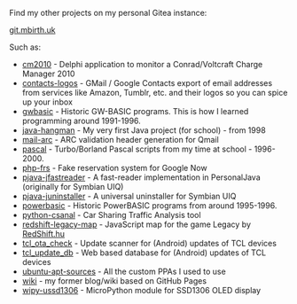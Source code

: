 Find my other projects on my personal Gitea instance:

[git.mbirth.uk](https://git.mbirth.uk/)

Such as:
* [cm2010](https://git.mbirth.uk/mbirth/cm2010) - Delphi application to monitor a Conrad/Voltcraft Charge Manager 2010
* [contacts-logos](https://git.mbirth.uk/mbirth/contacts-logos) - GMail / Google Contacts export of email addresses from services like Amazon, Tumblr, etc. and their logos so you can spice up your inbox
* [gwbasic](https://git.mbirth.uk/mbirth/gwbasic) - Historic GW-BASIC programs. This is how I learned programming around 1991-1996.
* [java-hangman](https://git.mbirth.uk/mbirth/java-hangman) - My very first Java project (for school) - from 1998
* [mail-arc](https://git.mbirth.uk/mbirth/mail-arc) - ARC validation header generation for Qmail
* [pascal](https://git.mbirth.uk/mbirth/pascal) - Turbo/Borland Pascal scripts from my time at school - 1996-2000.
* [php-frs](https://git.mbirth.uk/mbirth/php-frs) - Fake reservation system for Google Now
* [pjava-jfastreader](https://git.mbirth.uk/mbirth/pjava-jfastreader) - A fast-reader implementation in PersonalJava (originally for Symbian UIQ)
* [pjava-juninstaller](https://git.mbirth.uk/mbirth/pjava-juninstaller) - A universal uninstaller for Symbian UIQ
* [powerbasic](https://git.mbirth.uk/mbirth/powerbasic) - Historic PowerBASIC programs from around 1995-1996.
* [python-csanal](https://git.mbirth.uk/mbirth/python-csanal) - Car Sharing Traffic Analysis tool
* [redshift-legacy-map](https://git.mbirth.uk/mbirth/redshift-legacy-map) - JavaScript map for the game Legacy by [RedShift.hu](http://www.redshift.hu)
* [tcl_ota_check](https://git.mbirth.uk/mbirth/tcl_ota_check) - Update scanner for (Android) updates of TCL devices
* [tcl_update_db](https://git.mbirth.uk/mbirth/tcl_update_db) - Web based database for (Android) updates of TCL devices
* [ubuntu-apt-sources](https://git.mbirth.uk/mbirth/ubuntu-apt-sources) - All the custom PPAs I used to use
* [wiki](https://git.mbirth.uk/mbirth/wiki.mbirth.de) - my former blog/wiki based on GitHub Pages
* [wipy-ussd1306](https://git.mbirth.uk/mbirth/wipy-ussd1306) - MicroPython module for SSD1306 OLED display
